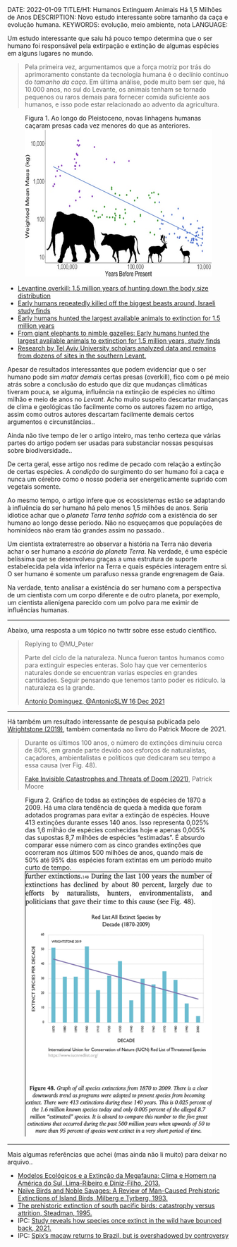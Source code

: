 <!DOCTYPE html>
<meta http-equiv="content-type" content="text/html; charset=utf-8">
<link rel="stylesheet" href="../css/style.css" type="text/css">
<!-- PLAIN TEXT -->
DATE: 2022-01-09
TITLE/H1: Humanos Extinguem Animais Há 1,5 Milhões de Anos
DESCRIPTION: Novo estudo interessante sobre tamanho da caça e evolução humana.
KEYWORDS: evolução, meio ambiente, nota
LANGUAGE: 

<!-- DATE MUST BE IN THE FORMAT YYY-MM-DD -->
<!-- H1 WILL BE ADDED TO POST/ARTICLE HEADER -->
<!-- KEYWORD DELIMITER IS COMMA -->


<!-- HYPERTEXT -->

Um estudo interessante que saiu há pouco tempo determina
que o ser humano foi responsável pela extirpação e extinção
de algumas espécies em alguns lugares no mundo.

> Pela primeira vez, argumentamos que a força motriz por trás do aprimoramento constante da tecnologia humana é o declínio contínuo do *tamanho da caça*. Em última análise, pode muito bem ser que, há 10.000 anos, no sul do Levante, os animais tenham se tornado pequenos ou raros demais para fornecer comida suficiente aos humanos, e isso pode estar relacionado ao advento da agricultura.

<figure>
	<figcaption>Figura 1. Ao longo do Pleistoceno, novas linhagens humanas caçaram presas cada vez menores do que as anteriores.</figcaption>
	<img src="hominidiFauna_small.jpg" alt="Gráfico do artigo" width="620" height="335">
</figure>


<ul lang="en">
  <li><a href="https://www.sciencedirect.com/science/article/abs/pii/S0277379121005230">Levantine overkill: 1.5 million years of hunting down the body size distribution</a></li>

  <li><a href="https://www.timesofisrael.com/early-humans-repeatedly-killed-out-the-biggest-beasts-around-israeli-study-finds/">Early humans repeatedly killed off the biggest beasts around, Israeli study finds</a></li>

  <li><a href="https://phys.org/news/2021-12-early-humans-largest-animals-extinction.html">Early humans hunted the largest available animals to extinction for 1.5 million years</a></li>

  <li><a href="https://www.sciencedaily.com/releases/2021/12/211221102708.htm">From giant elephants to nimble gazelles: Early humans hunted the largest available animals to extinction for 1.5 million years, study finds</a></li>

  <li><a href="https://www.jpost.com/archaeology/article-689385">Research by Tel Aviv University scholars analyzed data and remains from dozens of sites in the southern Levant.</a></li>

</ul>

Apesar de resultados interessantes que podem evidenciar que
o ser humano pode sim *matar demais* certas presas (<span lang="en">overkill</span>),
fico com o pé meio atrás
sobre a conclusão do estudo que diz que mudanças climáticas tiveram
pouca, se alguma, influência na extinção de espécies no último
milhão e meio de anos no *Levant*. Acho muito suspeito descartar
mudanças de clima e geológicas tão facilmente como os autores
fazem no artigo, assim como outros autores descartam facilmente
demais certos argumentos e circunstâncias..

Ainda não tive tempo de ler o artigo inteiro, mas tenho certeza que
várias partes do artigo podem ser usadas para substanciar
nossas pesquisas sobre biodiversidade..

De certa geral, esse artigo nos redime de pecado
com relação a extinção de certas espécies. A *condição* do surgimento
do ser humano foi a caça e nunca um cérebro como o nosso poderia
ser energeticamente suprido com vegetais somente.

Ao mesmo tempo, o artigo infere que os ecossistemas estão se adaptando
à influência do ser humano há pelo menos 1,5 milhões de anos. Seria
idiotice achar que o *planeta Terra tenha sofrido* com a existência do ser
humano ao longo desse período. Não no esqueçamos que populações
de hominídeos não eram tão grandes assim no passado..

Um cientista extraterrestre ao observar a história na Terra não deveria
achar o ser humano a *escória do planeta Terra*. Na verdade, é uma
espécie belíssima que se desenvolveu graças a uma estrutura de suporte
estabelecida pela vida inferior na Terra e quais espécies interagem entre si.
O ser humano é somente um parafuso nessa grande engrenagem de Gaia.

Na verdade, tento
analisar a existência do ser humano com a perspectiva de um cientista com um
corpo diferente e de outro planeta, por exemplo, um cientista alienígena
parecido com um polvo para me eximir de influências humanas.

---

Abaixo, uma resposta a um tópico no twttr sobre esse estudo científico.

> Replying to @MU_Peter
> 
> Parte del ciclo de la naturaleza. Nunca fueron tantos humanos como para extinguir especies enteras. Solo hay que ver cementerios naturales donde se encuentran varias especies en grandes cantidades.
> Seguir pensando que tenemos tanto poder es ridículo. la naturaleza es la grande.
>
> [Antonio Dominguez, @AntonioSLW 16 Dec 2021](https://twitter.com/MU_Peter/status/1471487834607468551)

---

Há também um resultado interessante de pesquisa publicada pelo 
[Wrightstone (2019)](https://wattsupwiththat.com/2019/05/27/gregory-wrightstone-exposing-the-mass-extinction-lie/),
também comentada no livro do Patrick Moore de 2021.

<blockquote>
<p lang="en" title="During the last 100 years the number of extinctions has declined by about 80 percent, largely due to efforts by naturalists, hunters, environmentalists, and politicians that gave their time to this cause (see Fig. 48).">Durante os últimos 100 anos, o número de extinções diminuiu cerca de 80%, em grande parte devido aos esforços de naturalistas, caçadores, ambientalistas e políticos que dedicaram seu tempo a essa causa (ver Fig. 48).</p>
<p><a href="https://www.amazon.com.br/Fake-Invisible-Catastrophes-Threats-English-ebook/dp/B08T6FFY6S" lang="en" hreflang="en">Fake Invisible Catastrophes and Threats of Doom (2021)</a>, Patrick Moore</p>
</blockquote>


<figure>
	<figcaption>Figura 2. 
Gráfico de todas as extinções de espécies de 1870 a 2009. Há uma clara tendência de queda à medida que foram adotados programas para evitar a extinção de espécies. Houve 413 extinções durante esses 140 anos. Isso representa 0,025% das 1,6 milhão de espécies conhecidas hoje e apenas 0,005% das supostas 8,7 milhões de espécies “estimadas”. É absurdo comparar esse número com as cinco grandes extinções que ocorreram nos últimos 500 milhões de anos, quando mais de 50% até 95% das espécies foram extintas em um período muito curto de tempo.</figcaption>
	<img src="moore2021.png" alt="book graph" width="451" height="602">
</figure>

---

Mais algumas referências que achei (mas ainda não li muito) para deixar
no arquivo..


<ul>
<li><a href="Paleoecologia_completo.pdf">Modelos Ecológicos e a Extinção da Megafauna: Clima e Homem na América do Sul, Lima-Ribeiro e Diniz-Filho, 2013.</a></li>

<li><a href="milberg1993.pdf">Naïve Birds and Noble Savages: A Review of Man-Caused Prehistoric Extinctions of Island Birds, Milberg e Tyrberg, 1993.</a></li>

<li><a href="steadman1995.pdf">The prehistoric extinction of south pacific birds: catastrophy versus attrition, Steadman, 1995.</a></li>

<li>IPC: <a href="https://news.mongabay.com/2021/02/study-reveals-how-species-once-extinct-in-the-wild-have-bounced-back/">Study reveals how species once extinct in the wild have bounced back, 2021.</a></li>

<li>IPC: <a href="https://news.mongabay.com/2020/03/spixs-macaw-returns-to-brazil-but-is-overshadowed-by-controversy/">Spix’s macaw returns to Brazil, but is overshadowed by controversy</a></li>

</ul>
